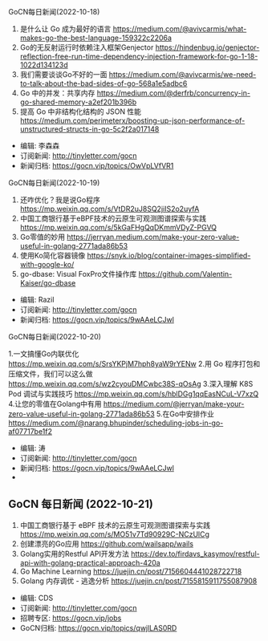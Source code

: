 GoCN每日新闻(2022-10-18)

1. 是什么让 Go 成为最好的语言 https://medium.com/@avivcarmis/what-makes-go-the-best-language-159322c2206a
2. Go的无反射运行时依赖注入框架Genjector https://hindenbug.io/genjector-reflection-free-run-time-dependency-injection-framework-for-go-1-18-1022d134123d
3. 我们需要谈谈Go不好的一面 https://medium.com/@avivcarmis/we-need-to-talk-about-the-bad-sides-of-go-568a1e5adbc6
4. Go 中的并发：共享内存 https://medium.com/@derfrb/concurrency-in-go-shared-memory-a2ef201b396b
5. 提高 Go 中非结构化结构的 JSON 性能 https://medium.com/perimeterx/boosting-up-json-performance-of-unstructured-structs-in-go-5c2f2a017148

* 编辑: 李森森
* 订阅新闻: http://tinyletter.com/gocn
* 新闻归档: https://gocn.vip/topics/OwVpLVfVR1

GoCN每日新闻(2022-10-19)

1. 还咋优化？我是说Go程序 https://mp.weixin.qq.com/s/VtDR2uJ8SQ2jiIS2o2uyfA
2. 中国工商银行基于eBPF技术的云原生可观测图谱探索与实践 https://mp.weixin.qq.com/s/5kGaFHgQqDKmmVDyZ-PGVQ
3. Go零值的妙用 https://jerryan.medium.com/make-your-zero-value-useful-in-golang-2771ada86b53
4. 使用Ko简化容器镜像 https://snyk.io/blog/container-images-simplified-with-google-ko/
5. go-dbase: Visual FoxPro文件操作库 https://github.com/Valentin-Kaiser/go-dbase

* 编辑: Razil
* 订阅新闻: http://tinyletter.com/gocn
* 新闻归档: https://gocn.vip/topics/9wAAeLCJwl

GoCN每日新闻(2022-10-20)

1.一文搞懂Go内联优化 https://mp.weixin.qq.com/s/SrsYKPjM7hph8yaW9rYENw
2.用 Go 程序打包和压缩文件，我们可以这么做 https://mp.weixin.qq.com/s/wz2cyouDMCwbc38S-qOsAg
3.深入理解 K8S Pod 调试与实践技巧 https://mp.weixin.qq.com/s/hblDGg1qqEasNCuL-V7xzQ
4.让您的零值在Golang中有用 https://medium.com/@jerryan/make-your-zero-value-useful-in-golang-2771ada86b53
5.在Go中安排作业 https://medium.com/@narang.bhupinder/scheduling-jobs-in-go-af07717be1f2

* 编辑: 涛
* 订阅新闻: http://tinyletter.com/gocn
* 新闻归档: https://gocn.vip/topics/9wAAeLCJwl
* 
## GoCN 每日新闻 (2022-10-21)

1. 中国工商银行基于 eBPF 技术的云原生可观测图谱探索与实践 https://mp.weixin.qq.com/s/MO51v7Td90929C-NCzUlCg 
2. 创建漂亮的Go应用 https://github.com/wailsapp/wails 
3. Golang实用的Restful API开发方法 https://dev.to/firdavs_kasymov/restful-api-with-golang-practical-approach-420a 
4. Go Machine Learning https://juejin.cn/post/7156604441028722718 
5. Golang 内存调优 - 逃逸分析 https://juejin.cn/post/7155815911755087908 

- 编辑: CDS
- 订阅新闻: http://tinyletter.com/gocn
- 招聘专区: https://gocn.vip/jobs
- GoCN归档: https://gocn.vip/topics/qwjlLAS0RD
